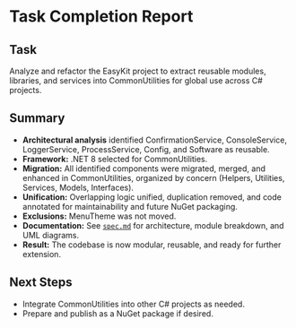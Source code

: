 # Task Completion Report

## Task
Analyze and refactor the EasyKit project to extract reusable modules, libraries, and services into CommonUtilities for global use across C# projects.

## Summary

- **Architectural analysis** identified ConfirmationService, ConsoleService, LoggerService, ProcessService, Config, and Software as reusable.
- **Framework:** .NET 8 selected for CommonUtilities.
- **Migration:** All identified components were migrated, merged, and enhanced in CommonUtilities, organized by concern (Helpers, Utilities, Services, Models, Interfaces).
- **Unification:** Overlapping logic unified, duplication removed, and code annotated for maintainability and future NuGet packaging.
- **Exclusions:** MenuTheme was not moved.
- **Documentation:** See [`spec.md`](spec.md) for architecture, module breakdown, and UML diagrams.
- **Result:** The codebase is now modular, reusable, and ready for further extension.

## Next Steps

- Integrate CommonUtilities into other C# projects as needed.
- Prepare and publish as a NuGet package if desired.